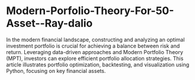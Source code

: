 # Modern-Porfolio-Theory-For-50-Asset--Ray-dalio

In the modern financial landscape, constructing and analyzing an optimal investment portfolio is crucial for achieving a balance between risk and return. Leveraging data-driven approaches and Modern Portfolio Theory (MPT), investors can explore efficient portfolio allocation strategies. This article illustrates portfolio optimization, backtesting, and visualization using Python, focusing on key financial assets.
